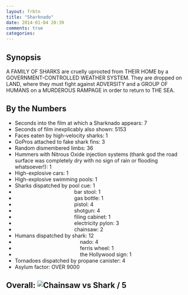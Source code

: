 ```yaml
---
layout: frbtn
title: "Sharknado"
date: 2014-01-04 20:39
comments: true
categories: 
---
```


Synopsis
--------

A FAMILY OF SHARKS are cruelly uprooted from THEIR HOME by a GOVERNMENT-CONTROLLED WEATHER SYSTEM. They are dropped on LAND, where they must fight against ADVERSITY and a GROUP OF HUMANS on a MURDEROUS RAMPAGE in order to return to THE SEA.

By the Numbers
--------------

* Seconds into the film at which a Sharknado appears: 7
* Seconds of film inexplicably also shown: 5153
* Faces eaten by high-velocity sharks: 1
* GoPros attached to fake shark fins: 3
* Random dismembered limbs: 36
* Hummers with Nitrous Oxide injection systems (thank god the road surface was completely dry with no sign of rain or flooding whatsoever!): 1
* High-explosive cars: 1
* High-explosive swimming pools: 1
* Sharks dispatched by pool cue: 1
* &nbsp;&nbsp;&nbsp;&nbsp;&nbsp;&nbsp;&nbsp;&nbsp;&nbsp;&nbsp;&nbsp;&nbsp;&nbsp;&nbsp;&nbsp;&nbsp;&nbsp;&nbsp;&nbsp;&nbsp;&nbsp;&nbsp;&nbsp;&nbsp;&nbsp;&nbsp;&nbsp;&nbsp;&nbsp;&nbsp;&nbsp;&nbsp;&nbsp;&nbsp;&nbsp;&nbsp;&nbsp;&nbsp;&nbsp;&nbsp;&nbsp;bar stool: 1
* &nbsp;&nbsp;&nbsp;&nbsp;&nbsp;&nbsp;&nbsp;&nbsp;&nbsp;&nbsp;&nbsp;&nbsp;&nbsp;&nbsp;&nbsp;&nbsp;&nbsp;&nbsp;&nbsp;&nbsp;&nbsp;&nbsp;&nbsp;&nbsp;&nbsp;&nbsp;&nbsp;&nbsp;&nbsp;&nbsp;&nbsp;&nbsp;&nbsp;&nbsp;&nbsp;&nbsp;&nbsp;&nbsp;&nbsp;&nbsp;&nbsp;gas bottle: 1
* &nbsp;&nbsp;&nbsp;&nbsp;&nbsp;&nbsp;&nbsp;&nbsp;&nbsp;&nbsp;&nbsp;&nbsp;&nbsp;&nbsp;&nbsp;&nbsp;&nbsp;&nbsp;&nbsp;&nbsp;&nbsp;&nbsp;&nbsp;&nbsp;&nbsp;&nbsp;&nbsp;&nbsp;&nbsp;&nbsp;&nbsp;&nbsp;&nbsp;&nbsp;&nbsp;&nbsp;&nbsp;&nbsp;&nbsp;&nbsp;&nbsp;pistol: 4
* &nbsp;&nbsp;&nbsp;&nbsp;&nbsp;&nbsp;&nbsp;&nbsp;&nbsp;&nbsp;&nbsp;&nbsp;&nbsp;&nbsp;&nbsp;&nbsp;&nbsp;&nbsp;&nbsp;&nbsp;&nbsp;&nbsp;&nbsp;&nbsp;&nbsp;&nbsp;&nbsp;&nbsp;&nbsp;&nbsp;&nbsp;&nbsp;&nbsp;&nbsp;&nbsp;&nbsp;&nbsp;&nbsp;&nbsp;&nbsp;&nbsp;shotgun: 4
* &nbsp;&nbsp;&nbsp;&nbsp;&nbsp;&nbsp;&nbsp;&nbsp;&nbsp;&nbsp;&nbsp;&nbsp;&nbsp;&nbsp;&nbsp;&nbsp;&nbsp;&nbsp;&nbsp;&nbsp;&nbsp;&nbsp;&nbsp;&nbsp;&nbsp;&nbsp;&nbsp;&nbsp;&nbsp;&nbsp;&nbsp;&nbsp;&nbsp;&nbsp;&nbsp;&nbsp;&nbsp;&nbsp;&nbsp;&nbsp;&nbsp;filing cabinet: 1
* &nbsp;&nbsp;&nbsp;&nbsp;&nbsp;&nbsp;&nbsp;&nbsp;&nbsp;&nbsp;&nbsp;&nbsp;&nbsp;&nbsp;&nbsp;&nbsp;&nbsp;&nbsp;&nbsp;&nbsp;&nbsp;&nbsp;&nbsp;&nbsp;&nbsp;&nbsp;&nbsp;&nbsp;&nbsp;&nbsp;&nbsp;&nbsp;&nbsp;&nbsp;&nbsp;&nbsp;&nbsp;&nbsp;&nbsp;&nbsp;&nbsp;electricity pylon: 3
* &nbsp;&nbsp;&nbsp;&nbsp;&nbsp;&nbsp;&nbsp;&nbsp;&nbsp;&nbsp;&nbsp;&nbsp;&nbsp;&nbsp;&nbsp;&nbsp;&nbsp;&nbsp;&nbsp;&nbsp;&nbsp;&nbsp;&nbsp;&nbsp;&nbsp;&nbsp;&nbsp;&nbsp;&nbsp;&nbsp;&nbsp;&nbsp;&nbsp;&nbsp;&nbsp;&nbsp;&nbsp;&nbsp;&nbsp;&nbsp;&nbsp;chainsaw: 2
* Humans dispatched by shark: 12
* &nbsp;&nbsp;&nbsp;&nbsp;&nbsp;&nbsp;&nbsp;&nbsp;&nbsp;&nbsp;&nbsp;&nbsp;&nbsp;&nbsp;&nbsp;&nbsp;&nbsp;&nbsp;&nbsp;&nbsp;&nbsp;&nbsp;&nbsp;&nbsp;&nbsp;&nbsp;&nbsp;&nbsp;&nbsp;&nbsp;&nbsp;&nbsp;&nbsp;&nbsp;&nbsp;&nbsp;&nbsp;&nbsp;&nbsp;&nbsp;&nbsp;&nbsp;&nbsp;&nbsp;&nbsp;nado: 4
* &nbsp;&nbsp;&nbsp;&nbsp;&nbsp;&nbsp;&nbsp;&nbsp;&nbsp;&nbsp;&nbsp;&nbsp;&nbsp;&nbsp;&nbsp;&nbsp;&nbsp;&nbsp;&nbsp;&nbsp;&nbsp;&nbsp;&nbsp;&nbsp;&nbsp;&nbsp;&nbsp;&nbsp;&nbsp;&nbsp;&nbsp;&nbsp;&nbsp;&nbsp;&nbsp;&nbsp;&nbsp;&nbsp;&nbsp;&nbsp;&nbsp;&nbsp;&nbsp;&nbsp;&nbsp;ferris wheel: 1
* &nbsp;&nbsp;&nbsp;&nbsp;&nbsp;&nbsp;&nbsp;&nbsp;&nbsp;&nbsp;&nbsp;&nbsp;&nbsp;&nbsp;&nbsp;&nbsp;&nbsp;&nbsp;&nbsp;&nbsp;&nbsp;&nbsp;&nbsp;&nbsp;&nbsp;&nbsp;&nbsp;&nbsp;&nbsp;&nbsp;&nbsp;&nbsp;&nbsp;&nbsp;&nbsp;&nbsp;&nbsp;&nbsp;&nbsp;&nbsp;&nbsp;&nbsp;&nbsp;&nbsp;&nbsp;the Hollywood sign: 1
* Tornadoes dispatched by propane canister: 4
* Asylum factor: OVER 9000

Overall: ![Chainsaw vs Shark](//files.ianrenton.com/sites/filmreviews/sharknado.gif) / 5
-------------
